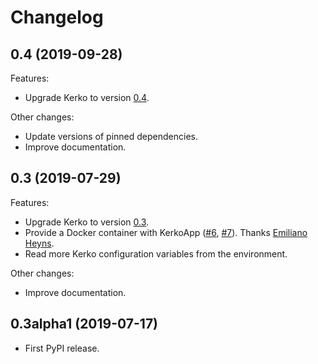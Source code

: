 # Changelog

## 0.4 (2019-09-28)

Features:

* Upgrade Kerko to version
  [0.4](https://github.com/whiskyechobravo/kerko/blob/master/CHANGELOG.md#04-2019-09-28).

Other changes:

* Update versions of pinned dependencies.
* Improve documentation.

## 0.3 (2019-07-29)

Features:

* Upgrade Kerko to version
  [0.3](https://github.com/whiskyechobravo/kerko/blob/master/CHANGELOG.md#03-2019-07-29).
* Provide a Docker container with KerkoApp
  ([#6](https://github.com/whiskyechobravo/kerkoapp/pull/6),
  [#7](https://github.com/whiskyechobravo/kerkoapp/pull/7)). Thanks
  [Emiliano Heyns](https://github.com/retorquere).
* Read more Kerko configuration variables from the environment.

Other changes:

* Improve documentation.

## 0.3alpha1 (2019-07-17)

* First PyPI release.
